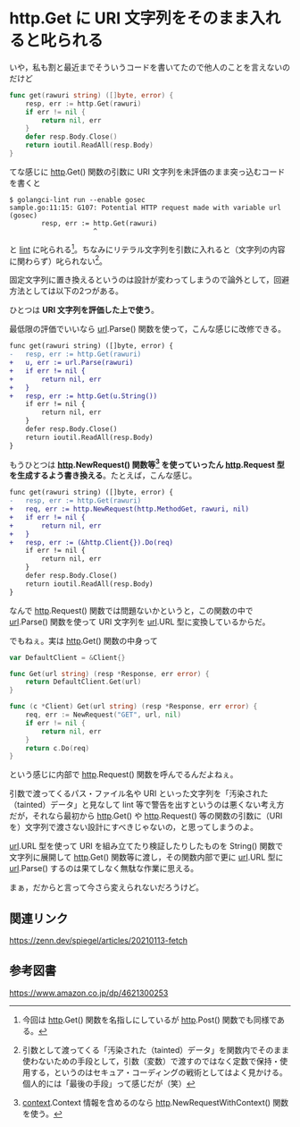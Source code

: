 # http.Get に URI 文字列をそのまま入れると叱られる

いや，私も割と最近までそういうコードを書いてたので他人のことを言えないのだけど

```go
func get(rawuri string) ([]byte, error) {
    resp, err := http.Get(rawuri)
    if err != nil {
        return nil, err
    }
    defer resp.Body.Close()
    return ioutil.ReadAll(resp.Body)
}
```

てな感じに [http].Get() 関数の引数に URI 文字列を未評価のまま突っ込むコードを書くと

```
$ golangci-lint run --enable gosec
sample.go:11:15: G107: Potential HTTP request made with variable url (gosec)
        resp, err := http.Get(rawuri)
                     ^
```

と [lint](https://golangci-lint.run/ "golangci-lint") に叱られる[^post1]。ちなみにリテラル文字列を引数に入れると（文字列の内容に関わらず）叱られない[^taint1]。

[^post1]: 今回は [http].Get() 関数を名指しにしているが [http].Post() 関数でも同様である。
[^taint1]: 引数として渡ってくる「汚染された（tainted）データ」を関数内でそのまま使わないための手段として，引数（変数）で渡すのではなく定数で保持・使用する，というのはセキュア・コーディングの戦術としてはよく見かける。個人的には「最後の手段」って感じだが（笑）

固定文字列に置き換えるというのは設計が変わってしまうので論外として，回避方法としては以下の2つがある。

ひとつは **URI 文字列を評価した上で使う**。

最低限の評価でいいなら [url].Parse() 関数を使って，こんな感じに改修できる。

```diff go
func get(rawuri string) ([]byte, error) {
-   resp, err := http.Get(rawuri)
+   u, err := url.Parse(rawuri)
+   if err != nil {
+       return nil, err
+   }
+   resp, err := http.Get(u.String())
    if err != nil {
        return nil, err
    }
    defer resp.Body.Close()
    return ioutil.ReadAll(resp.Body)
}
```

もうひとつは **[http].NewRequest() 関数等[^ctx1] を使っていったん [http].Request 型を生成するよう書き換える**。たとえば，こんな感じ。

[^ctx1]: [context].Context 情報を含めるのなら [http].NewRequestWithContext() 関数を使う。

```diff go
func get(rawuri string) ([]byte, error) {
-   resp, err := http.Get(rawuri)
+   req, err := http.NewRequest(http.MethodGet, rawuri, nil)
+   if err != nil {
+       return nil, err
+   }
+   resp, err := (&http.Client{}).Do(req)
    if err != nil {
        return nil, err
    }
    defer resp.Body.Close()
    return ioutil.ReadAll(resp.Body)
}
```

なんで [http].Request() 関数では問題ないかというと，この関数の中で [url].Parse() 関数を使って URI 文字列を [url].URL 型に変換しているからだ。

でもねぇ。実は [http].Get() 関数の中身って

```go:client.go
var DefaultClient = &Client{}

func Get(url string) (resp *Response, err error) {
	return DefaultClient.Get(url)
}

func (c *Client) Get(url string) (resp *Response, err error) {
    req, err := NewRequest("GET", url, nil)
    if err != nil {
        return nil, err
    }
    return c.Do(req)
}
```

という感じに内部で [http].Request() 関数を呼んでるんだよねぇ。

引数で渡ってくるパス・ファイル名や URI といった文字列を「汚染された（tainted）データ」と見なして lint 等で警告を出すというのは悪くない考え方だが，それなら最初から [http].Get() や [http].Request() 等の関数の引数に（URI を）文字列で渡さない設計にすべきじゃないの，と思ってしまうのよ。

[url].URL 型を使って URI を組み立てたり検証したりしたものを String() 関数で文字列に展開して [http].Get() 関数等に渡し，その関数内部で更に [url].URL 型に [url].Parse() するのは果てしなく無駄な作業に思える。

まぁ，だからと言って今さら変えられないだろうけど。

## 関連リンク

https://zenn.dev/spiegel/articles/20210113-fetch

## 参考図書

https://www.amazon.co.jp/dp/4621300253

[http]: https://golang.org/pkg/net/http/ "http - The Go Programming Language"
[url]: https://golang.org/pkg/net/url/ "url - The Go Programming Language"
[context]: https://golang.org/pkg/context/ "context - The Go Programming Language"
